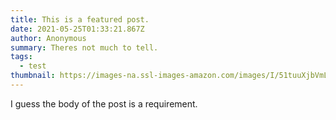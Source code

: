 ```yaml
---
title: This is a featured post.
date: 2021-05-25T01:33:21.867Z
author: Anonymous
summary: Theres not much to tell.
tags:
  - test
thumbnail: https://images-na.ssl-images-amazon.com/images/I/51tuuXjbVmL._AC_SY741_.jpg
---
```

I guess the body of the post is a requirement.